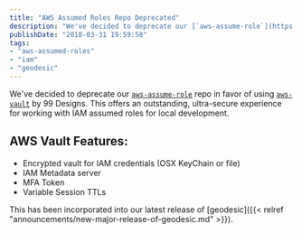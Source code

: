 ```yaml
---
title: "AWS Assumed Roles Repo Deprecated"
description: "We've decided to deprecate our [`aws-assume-role`](https://github.com/cloudposse/aws-assumed-role) repo in favor of using [`aws-vault`](https://github.com/99designs/aws-vault) by 99 Designs."
publishDate: "2018-03-31 19:59:58"
tags:
- "aws-assumed-roles"
- "iam"
- "geodesic"
---
```

We've decided to deprecate our [`aws-assume-role`](https://github.com/cloudposse/aws-assumed-role) repo in favor of using [`aws-vault`](https://github.com/99designs/aws-vault) by 99 Designs. This offers an outstanding, ultra-secure experience for working with IAM assumed roles for local development.

## AWS Vault Features:

 * Encrypted vault for IAM credentials (OSX KeyChain or file)
 * IAM Metadata server
 * MFA Token
 * Variable Session TTLs

This has been incorporated into our latest release of [geodesic]({{< relref "announcements/new-major-release-of-geodesic.md" >}}).
